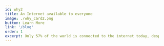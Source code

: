 ```yaml
---
id: why2
title: An Internet available to everyone
image: ./why_card2.png
button: Learn More
link: '/blog'
order: 1
excerpt: Only 57% of the world is connected to the internet today, despite internet access being a human right. This is not acceptable, as digital access represents a gateway to information, knowledge, and economic opportunities. We bring a more affordable and accessible internet solution to the world.
---
```

